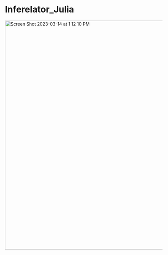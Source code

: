 # Inferelator_Julia

<img width="731" alt="Screen Shot 2023-03-14 at 1 12 10 PM" src="https://user-images.githubusercontent.com/87093158/225084823-be8382d6-c3f0-4eec-946e-660a70a3248d.png">
